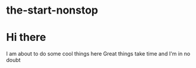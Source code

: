 # the-start-nonstop
# Hi there
I am about to do some cool things here
Great things take time and I'm in no doubt
